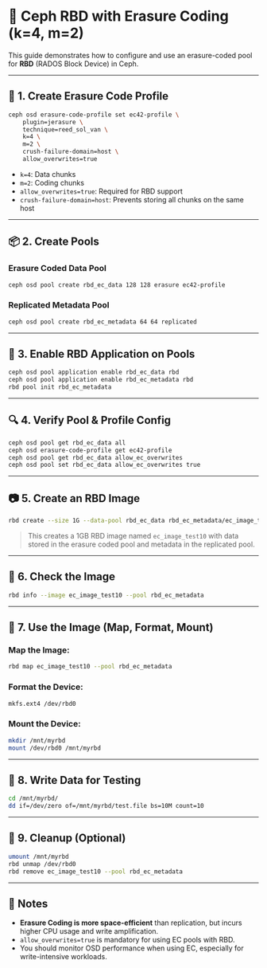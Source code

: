 # 🧊 Ceph RBD with Erasure Coding (k=4, m=2)

This guide demonstrates how to configure and use an erasure-coded pool for **RBD** (RADOS Block Device) in Ceph.

---

## 🔧 1. Create Erasure Code Profile

```bash
ceph osd erasure-code-profile set ec42-profile \
    plugin=jerasure \
    technique=reed_sol_van \
    k=4 \
    m=2 \
    crush-failure-domain=host \
    allow_overwrites=true
```

* `k=4`: Data chunks
* `m=2`: Coding chunks
* `allow_overwrites=true`: Required for RBD support
* `crush-failure-domain=host`: Prevents storing all chunks on the same host

---

## 📦 2. Create Pools

### Erasure Coded Data Pool

```bash
ceph osd pool create rbd_ec_data 128 128 erasure ec42-profile
```

### Replicated Metadata Pool

```bash
ceph osd pool create rbd_ec_metadata 64 64 replicated
```

---

## 🚀 3. Enable RBD Application on Pools

```bash
ceph osd pool application enable rbd_ec_data rbd
ceph osd pool application enable rbd_ec_metadata rbd
rbd pool init rbd_ec_metadata
```

---

## 🔍 4. Verify Pool & Profile Config

```bash
ceph osd pool get rbd_ec_data all
ceph osd erasure-code-profile get ec42-profile
ceph osd pool get rbd_ec_data allow_ec_overwrites
ceph osd pool set rbd_ec_data allow_ec_overwrites true
```

---

## 📷 5. Create an RBD Image

```bash
rbd create --size 1G --data-pool rbd_ec_data rbd_ec_metadata/ec_image_test10
```

> This creates a 1GB RBD image named `ec_image_test10` with data stored in the erasure coded pool and metadata in the replicated pool.

---

## 🔎 6. Check the Image

```bash
rbd info --image ec_image_test10 --pool rbd_ec_metadata
```

---

## 📁 7. Use the Image (Map, Format, Mount)

### Map the Image:

```bash
rbd map ec_image_test10 --pool rbd_ec_metadata
```

### Format the Device:

```bash
mkfs.ext4 /dev/rbd0
```

### Mount the Device:

```bash
mkdir /mnt/myrbd
mount /dev/rbd0 /mnt/myrbd
```

---

## 🧪 8. Write Data for Testing

```bash
cd /mnt/myrbd/
dd if=/dev/zero of=/mnt/myrbd/test.file bs=10M count=10
```

---

## 🧼 9. Cleanup (Optional)

```bash
umount /mnt/myrbd
rbd unmap /dev/rbd0
rbd remove ec_image_test10 --pool rbd_ec_metadata
```

---

## 📘 Notes

* **Erasure Coding is more space-efficient** than replication, but incurs higher CPU usage and write amplification.
* `allow_overwrites=true` is mandatory for using EC pools with RBD.
* You should monitor OSD performance when using EC, especially for write-intensive workloads.

